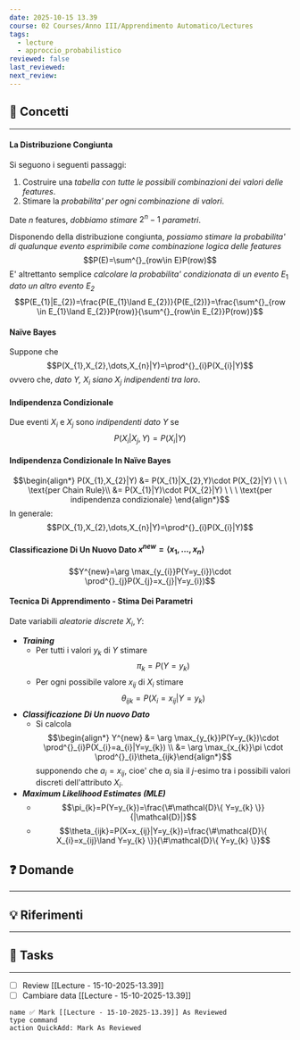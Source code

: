 ```yaml
---
date: 2025-10-15 13.39
course: 02 Courses/Anno III/Apprendimento Automatico/Lectures
tags:
  - lecture
  - approccio_probabilistico
reviewed: false
last_reviewed:
next_review:
---
```

## 🧠 Concetti
---
#### La Distribuzione Congiunta
Si seguono i seguenti passaggi:
1. Costruire una _tabella con tutte le possibili combinazioni dei valori delle features_.
2. Stimare la _probabilita' per ogni combinazione di valori_.

Date $n$ features, _dobbiamo stimare_ $2^{n}-1$ _parametri_.

Disponendo della distribuzione congiunta, _possiamo stimare la probabilita' di qualunque evento esprimibile come combinazione logica delle features_ $$P(E)=\sum^{}_{row\in E}P(row)$$
E' altrettanto semplice _calcolare la probabilita' condizionata di un evento_ $E_{1}$ _dato un altro evento $E_{2}$_ $$P(E_{1}|E_{2})=\frac{P(E_{1}\land E_{2})}{P(E_{2})}=\frac{\sum^{}_{row \in E_{1}\land E_{2}}P(row)}{\sum^{}_{row\in E_{2}}P(row)}$$
#### Naïve Bayes
Suppone che $$P(X_{1},X_{2},\dots,X_{n}|Y)=\prod^{}_{i}P(X_{i}|Y)$$ovvero che, _dato $Y$, $X_{i}$ siano $X_{j}$ indipendenti tra loro_.
#### Indipendenza Condizionale
Due eventi $X_{i}$ e $X_{j}$ sono _indipendenti dato_ $Y$ se $$P(X_{i}|X_{j},Y)=P(X_{i}|Y)$$
#### Indipendenza Condizionale In Naïve Bayes
$$\begin{align*} P(X_{1},X_{2}|Y) &= P(X_{1}|X_{2},Y)\cdot P(X_{2}|Y) \ \ \ \text{per Chain Rule}\\
&= P(X_{1}|Y)\cdot P(X_{2}|Y) \ \ \ \text{per indipendenza condizionale} \end{align*}$$
In generale: $$P(X_{1},X_{2},\dots,X_{n}|Y)=\prod^{}_{i}P(X_{i}|Y)$$
#### Classificazione Di Un Nuovo Dato $x^{new}=\langle x_{1},\dots,x_{n} \rangle$
$$Y^{new}=\arg \max_{y_{i}}P(Y=y_{i})\cdot \prod^{}_{j}P(X_{j}=x_{j}|Y=y_{i})$$
#### Tecnica Di Apprendimento - Stima Dei Parametri
Date variabili _aleatorie discrete_ $X_{i}, Y$:
+ ___Training___
	+ Per tutti i valori $y_{k}$ di $Y$ stimare $$\pi_{k}=P(Y=y_{k})$$
	+ Per ogni possibile valore $x_{ij}$ di $X_{i}$ stimare $$\theta_{ijk}=P(X_{i}=x_{ij}|Y=y_{k})$$
+ ___Classificazione Di Un nuovo Dato___
	+ Si calcola $$\begin{align*} Y^{new} &= \arg \max_{y_{k}}P(Y=y_{k})\cdot \prod^{}_{i}P(X_{i}=a_{i}|Y=y_{k}) \\ &= \arg \max_{x_{k}}\pi \cdot \prod^{}_{i}\theta_{ijk}\end{align*}$$supponendo che $a_{i}=x_{ij}$, cioe' che $a_{i}$ sia il $j$-esimo tra i possibili valori discreti dell'attributo $X_{i}$.
+ ___Maximum Likelihood Estimates (MLE)___
	+ $$\pi_{k}=P(Y=y_{k})=\frac{\#\mathcal{D}\{ Y=y_{k} \}}{|\mathcal{D}|}$$
	+ $$\theta_{ijk}=P(X=x_{ij}|Y=y_{k})=\frac{\#\mathcal{D}\{ X_{i}=x_{ij}\land Y=y_{k} \}}{\#\mathcal{D}\{ Y=y_{k} \}}$$

## ❓ Domande
---

## 💡 Riferimenti
---

## 🧩 Tasks
---
+ [ ] Review [[Lecture - 15-10-2025-13.39]]
+ [ ] Cambiare data [[Lecture - 15-10-2025-13.39]]

```button 
name ✅ Mark [[Lecture - 15-10-2025-13.39]] As Reviewed 
type command 
action QuickAdd: Mark As Reviewed
```
